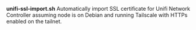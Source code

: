 **unifi-ssl-import.sh**
Automatically import SSL certificate for Unifi Network Controller assuming node is on Debian and running Tailscale with HTTPs enabled on the tailnet.

